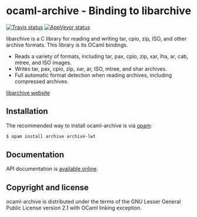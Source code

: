 ocaml-archive - Binding to libarchive
=====================================

[![Travis status][travis-img]][travis]
[![AppVeyor status][appveyor-img]][appveyor]

libarchive is a C library for reading and writing tar, cpio, zip, ISO, and
other archive formats. This library is its OCaml bindings.

 * Reads a variety of formats, including tar, pax, cpio, zip, xar, lha, ar,
   cab, mtree, and ISO images.
 * Writes tar, pax, cpio, zip, xar, ar, ISO, mtree, and shar archives.
 * Full automatic format detection when reading archives, including
   compressed archives.

[libarchive website](http://code.google.com/p/libarchive/)

[travis]:         https://travis-ci.org/gildor478/ocaml-archive
[travis-img]:     https://travis-ci.org/gildor478/ocaml-archive.svg?branch=master
[appveyor]:       https://ci.appveyor.com/project/gildor478/ocaml-archive
[appveyor-img]:   https://ci.appveyor.com/api/projects/status/g86mhhc0dda25llx/branch/master?svg=true
[opam]:           https://opam.ocaml.org

Installation
------------

The recommended way to install ocaml-archive is via [opam]:

```sh
$ opam install archive archive-lwt
```

Documentation
-------------

API documentation is
[available online](https://gildor478.github.io/ocaml-archive).

Copyright and license
---------------------

ocaml-archive is distributed under the terms of the GNU Lesser General Public
License version 2.1 with OCaml linking exception.
